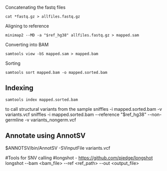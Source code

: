 Concatenating the fastq files
```
cat *fastq.gz > allfiles.fastq.gz
```

Aligning to reference
```
minimap2 --MD -a "$ref_hg38" allfiles.fastq.gz > mapped.sam
```

Converting into BAM
```
samtools view -bS mapped.sam > mapped.bam
```

Sorting
```
samtools sort mapped.bam -o mapped.sorted.bam
```

## Indexing
```
samtools index mapped.sorted.bam
```

 to call structural variants from the sample
sniffles -i mapped.sorted.bam -v variants.vcf
sniffles -i mapped.sorted.bam --reference "$ref_hg38" --non-germline -v variants_nongerm.vcf

## Annotate using AnnotSV
$ANNOTSV/bin/AnnotSV -SVinputFile variants.vcf


#Tools for SNV calling
#longshot - https://github.com/pjedge/longshot
longshot --bam <bam_file> --ref <ref_path> --out <output_file>
